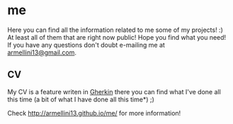 # me
Here you can find all the information related to me some of my projects! :) At least all of them that are right now public! 
Hope you find what you need! If you have any questions don't doubt e-mailing me at armellini13@gmail.com.

## CV
My CV is a feature writen in [Gherkin](https://github.com/cucumber/cucumber/wiki/Gherkin) there you can find what I've
done all this time (a bit of what I have done all this time*) ;)

Check http://armellini13.github.io/me/ for more information!
